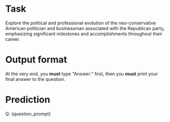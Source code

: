 # Task
Explore the political and professional evolution of the neo-conservative American politician and businessman associated with the Republican party, emphasizing significant milestones and accomplishments throughout their career.

# Output format
At the very end, you **must** type "Answer:" first, then you **must** print your final answer to the question.

# Prediction
Q: {question_prompt}